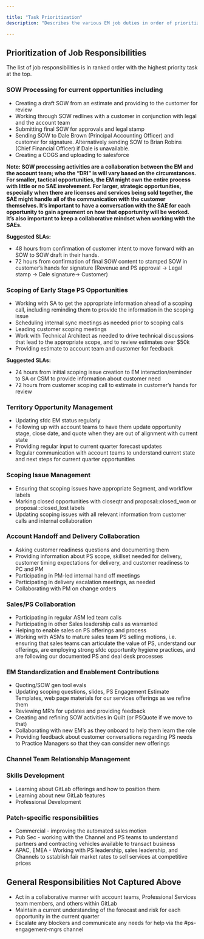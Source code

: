 ```yaml
---

title: "Task Prioritization"
description: "Describes the various EM job duties in order of prioritization."

---
```








## Prioritization of Job Responsibilities

The list of job responsibilities is in ranked order with the highest priority task at the top.

### SOW Processing for current opportunities including

- Creating a draft SOW from an estimate and providing to the customer for review
- Working through SOW redlines with a customer in conjunction with legal and the account team
- Submitting final SOW for approvals and legal stamp
- Sending SOW to Dale Brown (Principal Accounting Officer) and customer for signature. Alternatively sending SOW to Brian Robins (Chief Financial Officer) if Dale is unavailable.
- Creating a COGS and uploading to salesforce

**Note: SOW processing activities are a collaboration between the EM and the account team; who the “DRI” is will vary based on the circumstances.  For smaller, tactical opportunities, the EM might own the entire process with little or no SAE involvement.  For larger, strategic opportunities, especially when there are licenses and services being sold together, the SAE might handle all of the communication with the customer themselves.  It’s important to have a conversation with the SAE for each opportunity to gain agreement on how that opportunity will be worked.  It’s also important to keep a collaborative mindset when working with the SAEs.**

**Suggested SLAs:**

- 48 hours from confirmation of customer intent to move forward with an SOW to SOW draft in their hands.
- 72 hours from confirmation of final SOW content to stamped SOW in customer’s hands for signature (Revenue and PS approval -> Legal stamp -> Dale signature-> Customer)

### Scoping of Early Stage PS Opportunities

- Working with SA to get the appropriate information ahead of a scoping call, including reminding them to provide the information in the scoping issue
- Scheduling internal sync meetings as needed prior to scoping calls
- Leading customer scoping meetings
- Work with Technical Architect as needed to drive technical discussions that lead to the appropriate scope, and to review estimates over $50k
- Providing estimate to account team and customer for feedback

**Suggested SLAs:**

- 24 hours from initial scoping issue creation to EM interaction/reminder to SA or CSM to provide information about customer need
- 72 hours from customer scoping call to estimate in customer’s hands for review

### Territory Opportunity Management

- Updating sfdc EM status regularly
- Following up with account teams to have them update opportunity stage, close date, and quote when they are out of alignment with current state
- Providing regular input to current quarter forecast updates
- Regular communication with account teams to understand current state and next steps for current quarter opportunities

### Scoping Issue Management

- Ensuring that scoping issues have appropriate Segment, and workflow labels
- Marking closed opportunities with closeqtr and proposal::closed_won or proposal::closed_lost labels
- Updating scoping issues with all relevant information from customer calls and internal collaboration

### Account Handoff and Delivery Collaboration

- Asking customer readiness questions and documenting them
- Providing information about PS scope, skillset needed for delivery, customer timing expectations for delivery, and customer readiness to PC and PM
- Participating in PM-led internal hand off meetings
- Participating in delivery escalation meetings, as needed
- Collaborating with PM on change orders

### Sales/PS Collaboration

- Participating in regular ASM led team calls
- Participating in other Sales leadership calls as warranted
- Helping to enable sales on PS offerings and process
- Working with ASMs to mature sales team PS selling motions, i.e. ensuring that sales teams can articulate the value of PS, understand our offerings, are employing strong sfdc opportunity hygiene practices, and are following our documented PS and deal desk processes

### EM Standardization and Enablement Contributions

- Quoting/SOW gen tool evals
- Updating scoping questions, slides, PS Engagement Estimate Templates, web page materials for our services offerings as we refine them
- Reviewing MR’s for updates and providing feedback
- Creating and refining SOW activities in Quilt (or PSQuote if we move to that)
- Collaborating with new EM’s as they onboard to help them learn the role
- Providing feedback about customer conversations regarding PS needs to Practice Managers so that they can consider new offerings

### Channel Team Relationship Management

### Skills Development

- Learning about GitLab offerings and how to position them
- Learning about new GitLab features
- Professional Development

### Patch-specific responsibilities

- Commercial - improving the automated sales motion
- Pub Sec - working with the Channel and PS teams to understand partners and contracting vehicles available to transact business
- APAC, EMEA - Working with PS leadership, sales leadership, and Channels to sstablish fair market rates to sell services at competitive prices

## General Responsibilities Not Captured Above

- Act in a collaborative manner with account teams, Professional Services team members, and others within GitLab
- Maintain a current understanding of the forecast and risk for each opportunity in the current quarter
- Escalate any blockers and communicate any needs for help via the #ps-engagement-mgrs channel
